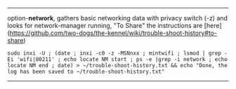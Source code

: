 ***
option-**network**, gathers basic networking data with privacy switch (-z) and looks for network-manager running, "To Share" the instructions are [here] (https://github.com/two-dogs/the-kennel/wiki/trouble-shoot-history#to-share)

`sudo inxi -U ; (date ; inxi -c0 -z -MSNnxx ; mintwifi ; lsmod | grep -Ei 'wifi|80211' ; echo locate NM start ; ps -e |grep -i network ; echo locate NM end ; date) > ~/trouble-shoot-history.txt && echo "Done, the log has been saved to ~/trouble-shoot-history.txt"`


***
